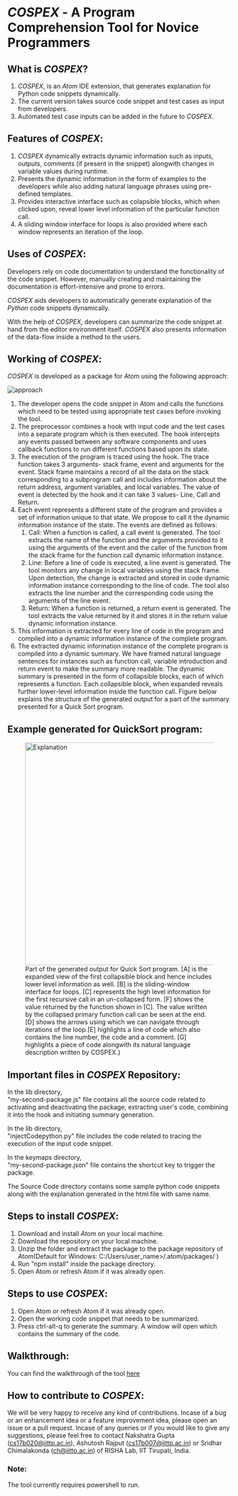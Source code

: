# *COSPEX* - A Program Comprehension Tool for Novice Programmers

## What is *COSPEX*?
1. *COSPEX*, is an *Atom* IDE extension, that generates explanation for Python code snippets dynamically.
2. The current version takes source code snippet and test cases as input from developers.
3. Automated test case inputs can be added in the future to *COSPEX*.

## Features of *COSPEX*:
1. *COSPEX* dynamically extracts dynamic information such as inputs, outputs, comments (if present in the snippet) alongwith changes in variable values during runtime. 
2. Presents the dynamic information in the form of examples to the developers while also adding natural language phrases using pre-defined templates.
3. Provides interactive interface such as colapsible blocks, which when clicked upon, reveal lower level information of the particular function call. 
4. A sliding window interface for loops is also provided where each window represents an iteration of the loop.

## Uses of *COSPEX*:
Developers rely on code documentation to understand the functionality of the code snippet. However, manually creating and maintaining the documentation is effort-intensive and prone to errors. 

*COSPEX* aids developers to automatically generate explanation of the *Python* code snippets dynamically.

With the help of *COSPEX*, developers can summarize the code snippet at hand from the editor environment itself. 
*COSPEX* also presents information of the data-flow inside a method to the users.
## Working of *COSPEX*:
*COSPEX* is developed as a package for Atom using the following approach:

<img alt="approach" src="https://user-images.githubusercontent.com/35232831/99877164-24a16800-2c22-11eb-9012-5b70841c7216.jpeg">

1. The developer opens the code snippet in Atom and calls the functions which need to be tested using appropriate test cases before invoking the tool.     
2. The preprocessor combines a hook with input code and the test cases into a separate program which is then executed. The hook intercepts any events passed between any software components and uses callback functions to run different functions based upon its state.
3. The execution of the program is traced using the hook. The trace function takes 3 arguments- stack frame, event and arguments for the event. Stack frame maintains a record of all the data on the stack corresponding to a subprogram call and includes information about the return address, argument variables, and local variables. The value of event is detected by the hook and it can take 3 values- Line, Call and Return.
4. Each event represents a different state of the program and provides a set of information unique to that state. We propose to call it the dynamic information instance of the state. The events are defined as follows:
    1. Call: When a function is called, a call event is generated. The tool extracts the name of the function and the arguments provided to it using the arguments of the event and the caller of the function from the stack frame for the function call dynamic information instance.
    2. Line: Before a line of code is executed, a line event is generated. The tool monitors any change in local variables using the stack frame. Upon detection, the change is extracted and stored in code dynamic information instance corresponding to the line of code. The tool also extracts the line number and the corresponding code using the arguments of the line event.
    3. Return: When a function is returned, a return event is generated. The tool extracts the value returned by it and stores it in the return value dynamic information instance. 
5. This information is extracted for every line of code in the program and compiled into a dynamic information instance of the complete program.
6. The extracted dynamic information instance of the complete program is compiled into a dynamic summary. We have framed natural language sentences for instances such as function call, variable introduction and return event  to make the summary more readable. The dynamic summary is presented in the form of collapsible blocks, each of which represents a function. Each collapsible block, when expanded reveals further lower-level information inside the function call. Figure below explains the structure of the generated output for a part of the summary presented for a Quick Sort program. 


## Example generated for QuickSort program:
<figure>
<img width=500 alt="Explanation" src="https://user-images.githubusercontent.com/35232831/117400778-f63ded80-af20-11eb-8cb4-e96afc310cbf.jpeg">
<figcaption>
Part of the generated output for Quick Sort program. [A] is the expanded view of the first collapsible block and hence includes lower level information as well. [B] is the sliding-window interface for loops. [C] represents the high level information for the first recursive call in an un-collapsed form. [F] shows the value returned by the function shown in [C]. The value written by the collapsed primary function call can be seen at the end. [D] shows the arrows using which we can navigate through iterations of the loop.[E] highlights a line of code which also contains the line number, the code and a comment. [G] highlights a piece of code alongwith its natural language description written by COSPEX.}
</figcaption>
</figure>

## Important files in *COSPEX* Repository:
In the lib directory,   
"my-second-package.js" file contains all the source code related to activating and deactivating the package, extracting user's code, combining it into the hook and initiating summary generation.

In the lib directory,   
"injectCodepython.py" file includes the code related to tracing the execution of the input code snippet.

In the keymaps directory,   
"my-second-package.json" file contains the shortcut key to trigger the package.

The Source Code directory contains some sample python code snippets along with the explanation generated in the html file with same name.

## Steps to install *COSPEX*:
1. Download and install *Atom* on your local machine.
2. Download the repository on your local machine.  
3. Unzip the folder and extract the package to the package repository of *Atom*(Default for Windows: C:/Users/user_name>/.atom/packages/ )
4. Run "npm install" inside the package directory.
5. Open Atom or refresh Atom if it was already open.

## Steps to use *COSPEX*:
1. Open Atom or refresh Atom if it was already open.
2. Open the working code snippet that needs to be summarized.
3. Press ctrl-alt-q to generate the summary.
A window will open which contains the summary of the code.

## Walkthrough:
You can find the walkthrough of the tool <a href="https://www.youtube.com/watch?v=HfHPaHAkqHQ">here</a>

## How to contribute to *COSPEX*:
We will be very happy to receive any kind of contributions. Incase of a bug or an enhancement idea or a feature improvement idea, please open an issue or a pull request. Incase of any queries or if you would like to give any suggestions, please feel free to contact Nakshatra Gupta (cs17b020@iittp.ac.in), Ashutosh Rajput (cs17b007@iittp.ac.in) or Sridhar Chimalakonda (ch@iittp.ac.in) of RISHA Lab, IIT Tirupati, India.

### Note:
The tool currently requires powershell to run.
